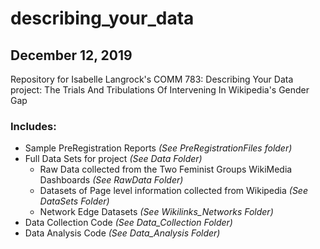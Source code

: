 # describing_your_data
## December 12, 2019 

Repository for Isabelle Langrock's COMM 783: Describing Your Data project: The Trials And Tribulations Of Intervening In Wikipedia's Gender Gap

### Includes:
 - Sample PreRegistration Reports *(See PreRegistrationFiles folder)*
 - Full Data Sets for project *(See Data Folder)*
    - Raw Data collected from the Two Feminist Groups WikiMedia Dashboards *(See RawData Folder)*
    - Datasets of Page level information collected from Wikipedia *(See DataSets Folder)*
    - Network Edge Datasets *(See Wikilinks_Networks Folder)*
 - Data Collection Code *(See Data_Collection Folder)*
 - Data Analysis Code *(See Data_Analysis Folder)*


